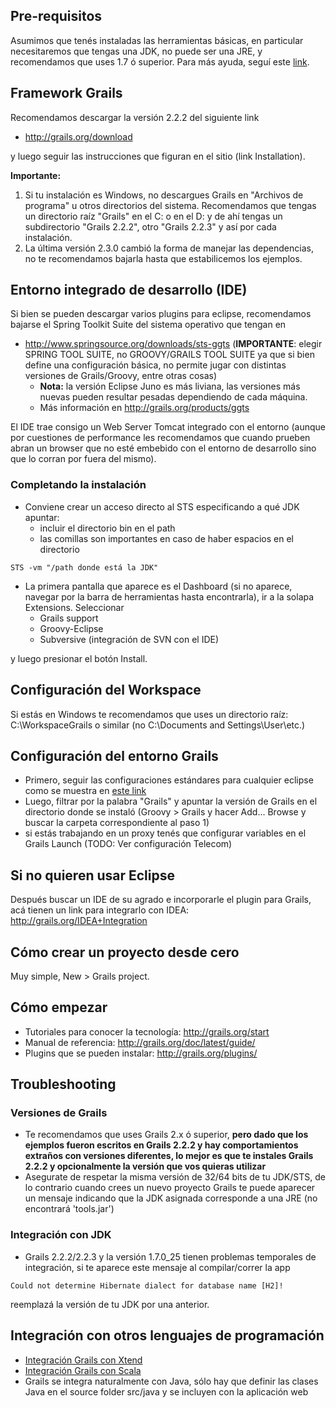 Pre-requisitos
--------------

Asumimos que tenés instaladas las herramientas básicas, en particular necesitaremos que tengas una JDK, no puede ser una JRE, y recomendamos que uses 1.7 ó superior. Para más ayuda, seguí este [link](preparacion-de-un-entorno-de-desarrollo-java.html).

Framework Grails
----------------

Recomendamos descargar la versión 2.2.2 del siguiente link

-   <http://grails.org/download>

y luego seguir las instrucciones que figuran en el sitio (link Installation).

**Importante:**

1.  Si tu instalación es Windows, no descargues Grails en "Archivos de programa" u otros directorios del sistema. Recomendamos que tengas un directorio raíz "Grails" en el C: o en el D: y de ahí tengas un subdirectorio "Grails 2.2.2", otro "Grails 2.2.3" y así por cada instalación.
2.  La última versión 2.3.0 cambió la forma de manejar las dependencias, no te recomendamos bajarla hasta que estabilicemos los ejemplos.

Entorno integrado de desarrollo (IDE)
-------------------------------------

Si bien se pueden descargar varios plugins para eclipse, recomendamos bajarse el Spring Toolkit Suite del sistema operativo que tengan en

-   <http://www.springsource.org/downloads/sts-ggts> (**IMPORTANTE**: elegir SPRING TOOL SUITE, no GROOVY/GRAILS TOOL SUITE ya que si bien define una configuración básica, no permite jugar con distintas versiones de Grails/Groovy, entre otras cosas)
    -   **Nota:** la versión Eclipse Juno es más liviana, las versiones más nuevas pueden resultar pesadas dependiendo de cada máquina.
    -   Más información en <http://grails.org/products/ggts>

El IDE trae consigo un Web Server Tomcat integrado con el entorno (aunque por cuestiones de performance les recomendamos que cuando prueben abran un browser que no esté embebido con el entorno de desarrollo sino que lo corran por fuera del mismo).

### Completando la instalación

-   Conviene crear un acceso directo al STS especificando a qué JDK apuntar:
    -   incluir el directorio bin en el path
    -   las comillas son importantes en caso de haber espacios en el directorio

`STS -vm "/path donde está la JDK" `

-   La primera pantalla que aparece es el Dashboard (si no aparece, navegar por la barra de herramientas hasta encontrarla), ir a la solapa Extensions. Seleccionar
    -   Grails support
    -   Groovy-Eclipse
    -   Subversive (integración de SVN con el IDE)

y luego presionar el botón Install.

Configuración del Workspace
---------------------------

Si estás en Windows te recomendamos que uses un directorio raíz: C:\\WorkspaceGrails o similar (no C:\\Documents and Settings\\User\\etc.)

Configuración del entorno Grails
--------------------------------

-   Primero, seguir las configuraciones estándares para cualquier eclipse como se muestra en [este link](preparacion-de-un-entorno-de-desarrollo-java-configuraciones-adicionales.html)
-   Luego, filtrar por la palabra "Grails" y apuntar la versión de Grails en el directorio donde se instaló (Groovy &gt; Grails y hacer Add... Browse y buscar la carpeta correspondiente al paso 1)
-   si estás trabajando en un proxy tenés que configurar variables en el Grails Launch (TODO: Ver configuración Telecom)

Si no quieren usar Eclipse
--------------------------

Después buscar un IDE de su agrado e incorporarle el plugin para Grails, acá tienen un link para integrarlo con IDEA: <http://grails.org/IDEA+Integration>

Cómo crear un proyecto desde cero
---------------------------------

Muy simple, New &gt; Grails project.

Cómo empezar
------------

-   Tutoriales para conocer la tecnología: <http://grails.org/start>
-   Manual de referencia: <http://grails.org/doc/latest/guide/>
-   Plugins que se pueden instalar: <http://grails.org/plugins/>

Troubleshooting
---------------

### Versiones de Grails

-   Te recomendamos que uses Grails 2.x ó superior, **pero dado que los ejemplos fueron escritos en Grails 2.2.2 y hay comportamientos extraños con versiones diferentes, lo mejor es que te instales Grails 2.2.2 y opcionalmente la versión que vos quieras utilizar**
-   Asegurate de respetar la misma versión de 32/64 bits de tu JDK/STS, de lo contrario cuando crees un nuevo proyecto Grails te puede aparecer un mensaje indicando que la JDK asignada corresponde a una JRE (no encontrará 'tools.jar')

### Integración con JDK

-   Grails 2.2.2/2.2.3 y la versión 1.7.0\_25 tienen problemas temporales de integración, si te aparece este mensaje al compilar/correr la app

`Could not determine Hibernate dialect for database name [H2]!`

reemplazá la versión de tu JDK por una anterior.

Integración con otros lenguajes de programación
-----------------------------------------------

-   [Integración Grails con Xtend](integracion-grails-con-xtend.html)
-   [Integración Grails con Scala](integracion-grails-con-scala.html)
-   Grails se integra naturalmente con Java, sólo hay que definir las clases Java en el source folder src/java y se incluyen con la aplicación web

